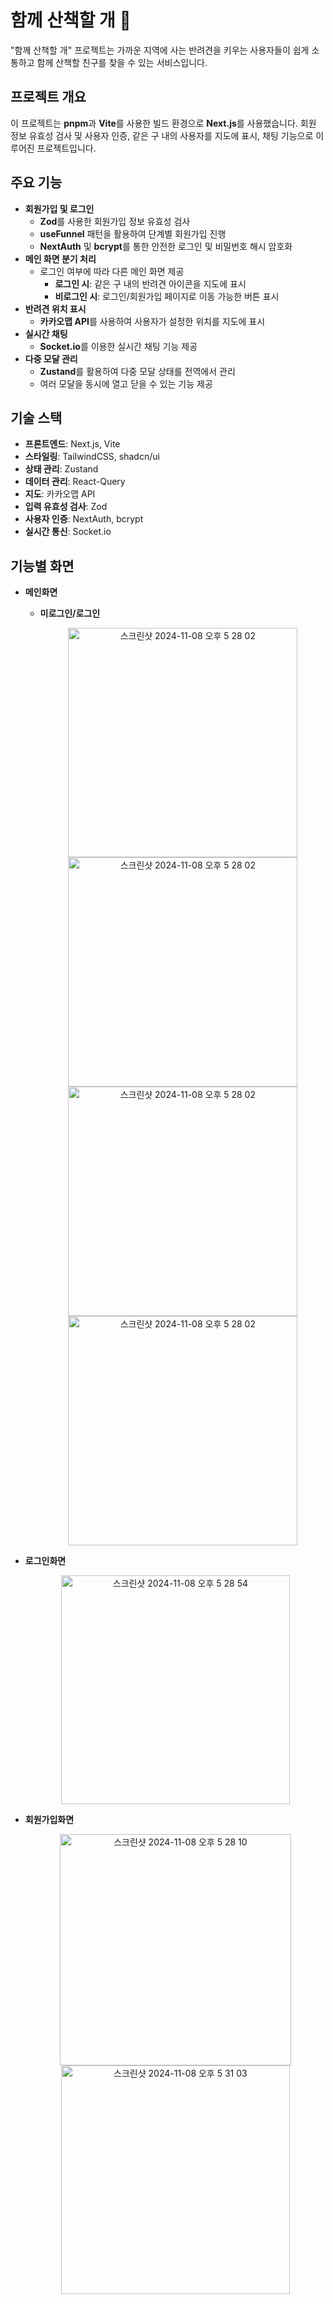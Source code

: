 # 함께 산책할 개 🐾

"함께 산책할 개" 프로젝트는 가까운 지역에 사는 반려견을 키우는 사용자들이 쉽게 소통하고 함께 산책할 친구를 찾을 수 있는 서비스입니다.

## 프로젝트 개요

이 프로젝트는 **pnpm**과 **Vite**를 사용한 빌드 환경으로 **Next.js**를 사용했습니다. 
회원 정보 유효성 검사 및 사용자 인증, 같은 구 내의 사용자를 지도에 표시, 채팅 기능으로 이루어진 프로젝트입니다.

## 주요 기능

- **회원가입 및 로그인**
  - **Zod**를 사용한 회원가입 정보 유효성 검사
  - **useFunnel** 패턴을 활용하여 단계별 회원가입 진행
  - **NextAuth** 및 **bcrypt**를 통한 안전한 로그인 및 비밀번호 해시 암호화
- **메인 화면 분기 처리**
  - 로그인 여부에 따라 다른 메인 화면 제공
    - **로그인 시**: 같은 구 내의 반려견 아이콘을 지도에 표시
    - **비로그인 시**: 로그인/회원가입 페이지로 이동 가능한 버튼 표시
- **반려견 위치 표시**
  - **카카오맵 API**를 사용하여 사용자가 설정한 위치를 지도에 표시
- **실시간 채팅**
  - **Socket.io**를 이용한 실시간 채팅 기능 제공
- **다중 모달 관리**
  - **Zustand**를 활용하여 다중 모달 상태를 전역에서 관리
  - 여러 모달을 동시에 열고 닫을 수 있는 기능 제공

## 기술 스택

- **프론트엔드**: Next.js, Vite
- **스타일링**: TailwindCSS, shadcn/ui
- **상태 관리**: Zustand
- **데이터 관리**: React-Query
- **지도**: 카카오맵 API
- **입력 유효성 검사**: Zod
- **사용자 인증**: NextAuth, bcrypt
- **실시간 통신**: Socket.io

## 기능별 화면

- **메인화면**
  - **미로그인/로그인**
    <p align="center">
      <img width="367" alt="스크린샷 2024-11-08 오후 5 28 02" src="https://github.com/user-attachments/assets/48e43220-8a8f-4207-8b72-4599ad4e53c9">
      <img width="367" alt="스크린샷 2024-11-08 오후 5 28 02" src="https://github.com/user-attachments/assets/28d85b3e-53b2-4915-8e33-bc7ec4f91753">
      <img width="367" alt="스크린샷 2024-11-08 오후 5 28 02" src="https://github.com/user-attachments/assets/50572c8a-9863-40a8-8c4c-c69ca17723c4">
      <img width="367" alt="스크린샷 2024-11-08 오후 5 28 02" src="https://github.com/user-attachments/assets/2e42df3f-0891-41a9-a805-401a41c32cc8">
    </p>
    
- **로그인화면**
    <p align="center">
      <img width="366" alt="스크린샷 2024-11-08 오후 5 28 54" src="https://github.com/user-attachments/assets/27715eeb-ff91-4c55-9ee8-29664d00bb66">
    </p>

- **회원가입화면**
  <p align="center">
    <img width="370" alt="스크린샷 2024-11-08 오후 5 28 10" src="https://github.com/user-attachments/assets/961fe10c-7e6e-4368-b8ba-58a426c99b23">
    <img width="366" alt="스크린샷 2024-11-08 오후 5 31 03" src="https://github.com/user-attachments/assets/ab612fea-bc16-4df0-80c9-b9fa32d45154">
  </p>

